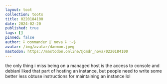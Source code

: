 ```yaml
---
layout: toot
collection: toots
title: 0220184100
date: 2024-02-20
published: true
tags: []
pinned: false
author: ⸸ commander ░ nova ⸸ :~$
avatar: /img/avatar/daemon.jpeg
mastodon: https://mastodon.online/@cmdr_nova/0220184100
---
```


the only thing i miss being on a managed host is the access to console and debiani liked that part of hosting an instance, but people need to write some better less obtuse instructions for maintaining an instance lol

